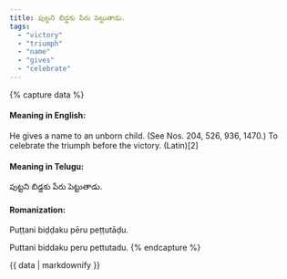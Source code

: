 ```yaml
---
title: పుట్టని బిడ్డకు పేరు పెట్టుతాడు.
tags:
  - "victory"
  - "triumph"
  - "name"
  - "gives"
  - "celebrate"
---
```


{% capture data %}
#### Meaning in English:
He gives a name to an unborn child.
(See Nos. 204, 526, 936, 1470.)
To celebrate the triumph before the victory. (Latin)[2]

#### Meaning in Telugu:
పుట్టని బిడ్డకు పేరు పెట్టుతాడు.

#### Romanization:
Puṭṭani biḍḍaku pēru peṭṭutāḍu.

Puttani biddaku peru pettutadu.
{% endcapture %}

{{ data | markdownify }}

